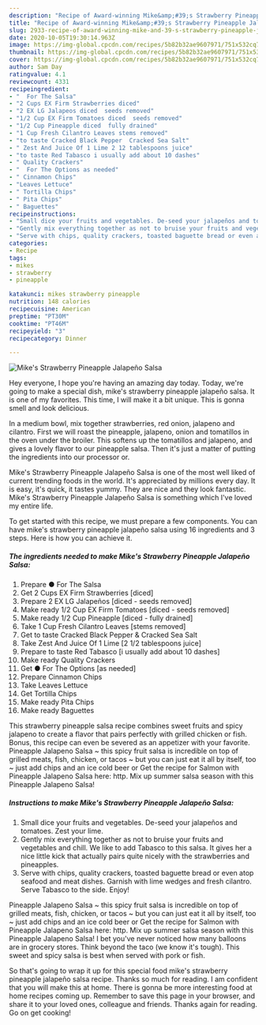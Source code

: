 ```yaml
---
description: "Recipe of Award-winning Mike&amp;#39;s Strawberry Pineapple Jalapeño Salsa"
title: "Recipe of Award-winning Mike&amp;#39;s Strawberry Pineapple Jalapeño Salsa"
slug: 2933-recipe-of-award-winning-mike-and-39-s-strawberry-pineapple-jalapeno-salsa
date: 2020-10-05T19:30:14.963Z
image: https://img-global.cpcdn.com/recipes/5b82b32ae9607971/751x532cq70/mikes-strawberry-pineapple-jalapeno-salsa-recipe-main-photo.jpg
thumbnail: https://img-global.cpcdn.com/recipes/5b82b32ae9607971/751x532cq70/mikes-strawberry-pineapple-jalapeno-salsa-recipe-main-photo.jpg
cover: https://img-global.cpcdn.com/recipes/5b82b32ae9607971/751x532cq70/mikes-strawberry-pineapple-jalapeno-salsa-recipe-main-photo.jpg
author: Sam Day
ratingvalue: 4.1
reviewcount: 4331
recipeingredient:
- "  For The Salsa"
- "2 Cups EX Firm Strawberries diced"
- "2 EX LG Jalapeos diced  seeds removed"
- "1/2 Cup EX Firm Tomatoes diced  seeds removed"
- "1/2 Cup Pineapple diced  fully drained"
- "1 Cup Fresh Cilantro Leaves stems removed"
- "to taste Cracked Black Pepper  Cracked Sea Salt"
- " Zest And Juice Of 1 Lime 2 12 tablespoons juice"
- "to taste Red Tabasco i usually add about 10 dashes"
- " Quality Crackers"
- "  For The Options as needed"
- " Cinnamon Chips"
- "Leaves Lettuce"
- " Tortilla Chips"
- " Pita Chips"
- " Baguettes"
recipeinstructions:
- "Small dice your fruits and vegetables. De-seed your jalapeños and tomatoes. Zest your lime."
- "Gently mix everything together as not to bruise your fruits and vegetables and chill. We like to add Tabasco to this salsa. It gives her a nice little kick that actually pairs quite nicely with the strawberries and pineapples."
- "Serve with chips, quality crackers, toasted baguette bread or even atop seafood and meat dishes. Garnish with lime wedges and fresh cilantro. Serve Tabasco to the side. Enjoy!"
categories:
- Recipe
tags:
- mikes
- strawberry
- pineapple

katakunci: mikes strawberry pineapple 
nutrition: 148 calories
recipecuisine: American
preptime: "PT30M"
cooktime: "PT46M"
recipeyield: "3"
recipecategory: Dinner

---
```



![Mike&#39;s Strawberry Pineapple Jalapeño Salsa](https://img-global.cpcdn.com/recipes/5b82b32ae9607971/751x532cq70/mikes-strawberry-pineapple-jalapeno-salsa-recipe-main-photo.jpg)

Hey everyone, I hope you're having an amazing day today. Today, we're going to make a special dish, mike&#39;s strawberry pineapple jalapeño salsa. It is one of my favorites. This time, I will make it a bit unique. This is gonna smell and look delicious.

In a medium bowl, mix together strawberries, red onion, jalapeno and cilantro. First we will roast the pineapple, jalapeno, onion and tomatillos in the oven under the broiler. This softens up the tomatillos and jalapeno, and gives a lovely flavor to our pineapple salsa. Then it&#39;s just a matter of putting the ingredients into our processor or.

Mike&#39;s Strawberry Pineapple Jalapeño Salsa is one of the most well liked of current trending foods in the world. It's appreciated by millions every day. It is easy, it's quick, it tastes yummy. They are nice and they look fantastic. Mike&#39;s Strawberry Pineapple Jalapeño Salsa is something which I've loved my entire life.


To get started with this recipe, we must prepare a few components. You can have mike&#39;s strawberry pineapple jalapeño salsa using 16 ingredients and 3 steps. Here is how you can achieve it.

<!--inarticleads1-->

##### The ingredients needed to make Mike&#39;s Strawberry Pineapple Jalapeño Salsa:

1. Prepare  ● For The Salsa
1. Get 2 Cups EX Firm Strawberries [diced]
1. Prepare 2 EX LG Jalapeños [diced - seeds removed]
1. Make ready 1/2 Cup EX Firm Tomatoes [diced - seeds removed]
1. Make ready 1/2 Cup Pineapple [diced - fully drained]
1. Take 1 Cup Fresh Cilantro Leaves [stems removed]
1. Get to taste Cracked Black Pepper &amp; Cracked Sea Salt
1. Take  Zest And Juice Of 1 Lime [2 1/2 tablespoons juice]
1. Prepare to taste Red Tabasco [i usually add about 10 dashes]
1. Make ready  Quality Crackers
1. Get  ● For The Options [as needed]
1. Prepare  Cinnamon Chips
1. Take Leaves Lettuce
1. Get  Tortilla Chips
1. Make ready  Pita Chips
1. Make ready  Baguettes


This strawberry pineapple salsa recipe combines sweet fruits and spicy jalapeno to create a flavor that pairs perfectly with grilled chicken or fish. Bonus, this recipe can even be severed as an appetizer with your favorite. Pineapple Jalapeno Salsa ~ this spicy fruit salsa is incredible on top of grilled meats, fish, chicken, or tacos ~ but you can just eat it all by itself, too ~ just add chips and an ice cold beer or Get the recipe for Salmon with Pineapple Jalapeno Salsa here: http. Mix up summer salsa season with this Pineapple Jalapeno Salsa! 

<!--inarticleads2-->

##### Instructions to make Mike&#39;s Strawberry Pineapple Jalapeño Salsa:

1. Small dice your fruits and vegetables. De-seed your jalapeños and tomatoes. Zest your lime.
1. Gently mix everything together as not to bruise your fruits and vegetables and chill. We like to add Tabasco to this salsa. It gives her a nice little kick that actually pairs quite nicely with the strawberries and pineapples.
1. Serve with chips, quality crackers, toasted baguette bread or even atop seafood and meat dishes. Garnish with lime wedges and fresh cilantro. Serve Tabasco to the side. Enjoy!


Pineapple Jalapeno Salsa ~ this spicy fruit salsa is incredible on top of grilled meats, fish, chicken, or tacos ~ but you can just eat it all by itself, too ~ just add chips and an ice cold beer or Get the recipe for Salmon with Pineapple Jalapeno Salsa here: http. Mix up summer salsa season with this Pineapple Jalapeno Salsa! I bet you&#39;ve never noticed how many balloons are in grocery stores. Think beyond the taco (we know it&#39;s tough). This sweet and spicy salsa is best when served with pork or fish. 

So that's going to wrap it up for this special food mike&#39;s strawberry pineapple jalapeño salsa recipe. Thanks so much for reading. I am confident that you will make this at home. There is gonna be more interesting food at home recipes coming up. Remember to save this page in your browser, and share it to your loved ones, colleague and friends. Thanks again for reading. Go on get cooking!
